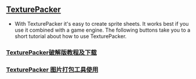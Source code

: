 ## [TexturePacker](https://www.codeandweb.com/texturepacker/)
* With TexturePacker it's easy to create sprite sheets. It works best if you use it combined with a game engine. The following buttons take you to a short tutorial about how to use TexturePacker.
### [TexturePacker破解版教程及下载](https://blog.csdn.net/u013654125/article/details/80676715)
### [TexturePacker 图片打包工具使用](https://blog.csdn.net/u014516197/article/details/81001872)
